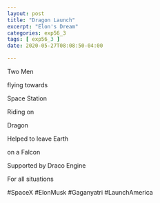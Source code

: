 ```yaml
---
layout: post
title: "Dragon Launch"
excerpt: "Elon's Dream"
categories: exp56_3
tags: [ exp56_3 ]
date: 2020-05-27T08:08:50-04:00

---
```


Two Men

flying towards

Space Station

Riding on

Dragon

Helped to leave Earth

on a Falcon

Supported by Draco Engine

For all situations

#SpaceX
#ElonMusk
#Gaganyatri
#LaunchAmerica
